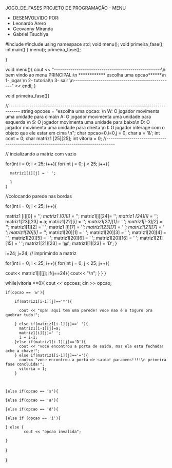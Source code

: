 JOGO_DE_FASES
PROJETO DE PROGRAMAÇÃO - MENU
- DESENVOLVIDO POR: 
- Leonardo Arero
- Geovanny Miranda
- Gabriel Tsuchiya


#include <iostream>
#include <string>
using namespace std;
void menu();
void primeira_fase();
int main() {
menu();
primeira_fase();
  
  }

void menu(){
  cout << "----------------------------------------------------\n bem vindo ao menu PRINCIPAL:\n ************ escolha uma opcao******\n 1- jogar \n 2- tutorial\n 3- sair \n------------------------------------------------" << endl;
}


void primeira_fase(){


  
  //-----------------------------------------------------------------------------------
  string opcoes = "escolha uma opcao: \n W: O jogador movimenta uma unidade para cima\n A: O jogador movimenta uma unidade para esquerda \n S: O jogador movimenta uma unidade para baixo\n D: O jogador movimenta uma unidade para direita \n I: O jogador interage com o objeto que ele estar em cima \n";
  char opcao=0,i=0,j = 0;
 char a = '&';
 int cont = 0;
 char matriz1 [25][25];
 int vitoria = 0;
  //----------------------------------------------------------------------------------


  
  // incializando a matriz com vazio
  
  for(int i = 0; i < 25; i++){
    for(int j = 0; j < 25; j++){
      
      matriz1[i][j] = ' ';
      
      } 
    }

  
  //colocando parede nas bordas
  
for(int i = 0; i < 25; i++){

  matriz1 [i][0] = '*';
  matriz1 [0][i] = '*';
  matriz1[i][24]= '*';
  matriz1 [24][i] = '*';
  matriz1[23][23] = a;
  matriz1[22][i] = '*';
  matriz1[22][1]= ' ';
  matriz1[i-3][2] = '*';
  matriz1[1][2] = ' ';
  matriz1 [i][7] = '*';
  matriz1[23][7] = ' ';
  matriz1[21][7] = ' ';
  matriz1[20][i] = '*';
  matriz1[20][1] = ' ';
  matriz1[20][3] = ' ';
  matriz1[20][4] = ' ';
  matriz1[20][5] = ' ';
  matriz1[20][6] = ' ';
  matriz1[20][16] = ' ';
  matriz1[21][15] = ' ';
  matriz1[21][23] = '@';
  matriz1[1][23] = 'D';
    }

  i=24;
  j=24;
  // imprimindo a matriz
  
  for(int i = 0; i < 25; i++){
    for(int j = 0; j < 25; j++){
      
   cout<< matriz1[i][j];
      if(j==24){
        cout<< "\n"; }
      }
    }
  
  while(vitoria ==0){
    cout << opcoes;
    cin >> opcao;

    if(opcao == 'w'){

        if(matriz1[i-1][j]=='*'){
          
          cout << "opa! aqui tem uma parede! voce nao é o toguro pra quebrar tudo!";
          
        } else if(matriz1[i-1][j]==' '){
          matriz1[i-1][j]=a;
          matriz1[i][j]=' ';
          i = i-1;
        }else if(matriz1[i-1][j]=='D'){
          cout << "voce encontrou a porta de saida, mas ela esta fechada! ache a chave!";
        } else if(matriz1[i-1][j]=='='){
          cout<< "voce encontrou a porta de saida! parabens!!!!\n primeira fase concluida!";
          vitoria = 1;
        }

      
      
    }else if(opcao == 's'){
      
    }else if(opcao == 'a'){
      
    }else if(opcao == 'd'){
      
    }else if (opcao == 'i'){

    } else {
            cout << "opcao invalida";

    }
  }



  
   }


